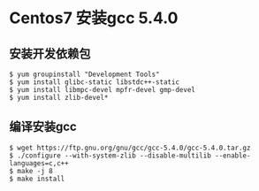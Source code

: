# Centos7 安装gcc 5.4.0

##  安装开发依赖包
```
$ yum groupinstall "Development Tools"
$ yum install glibc-static libstdc++-static
$ yum install libmpc-devel mpfr-devel gmp-devel
$ yum install zlib-devel*
```

## 编译安装gcc

```
$ wget https://ftp.gnu.org/gnu/gcc/gcc-5.4.0/gcc-5.4.0.tar.gz
$ ./configure --with-system-zlib --disable-multilib --enable-languages=c,c++
$ make -j 8
$ make install
```


